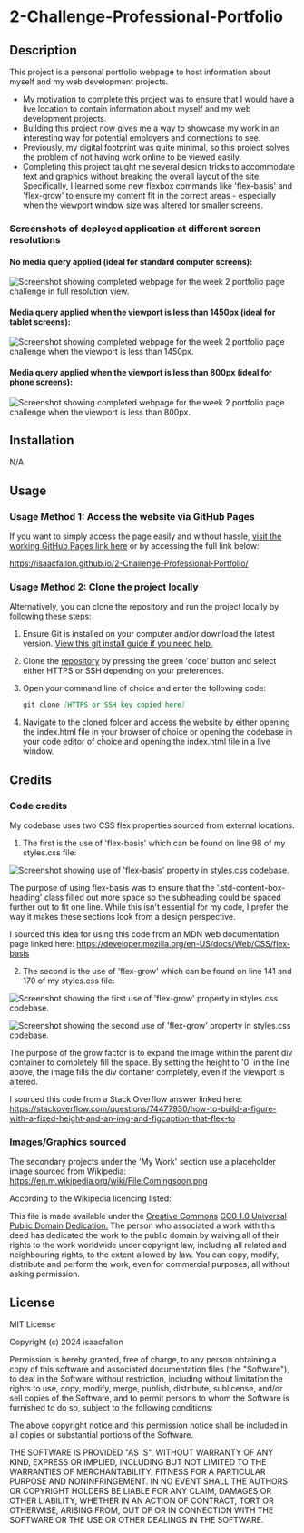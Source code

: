 # 2-Challenge-Professional-Portfolio

## Description

This project is a personal portfolio webpage to host information about myself and my web development projects.

- My motivation to complete this project was to ensure that I would have a live location to contain information about myself and my web development projects.
- Building this project now gives me a way to showcase my work in an interesting way for potential employers and connections to see.
- Previously, my digital footprint was quite minimal, so this project solves the problem of not having work online to be viewed easily.
- Completing this project taught me several design tricks to accommodate text and graphics without breaking the overall layout of the site. Specifically, I learned some new flexbox commands like 'flex-basis' and 'flex-grow' to ensure my content fit in the correct areas - especially when the viewport window size was altered for smaller screens.

### Screenshots of deployed application at different screen resolutions

#### No media query applied (ideal for standard computer screens):

![Screenshot showing completed webpage for the week 2 portfolio page challenge in full resolution view.](./assets/images/IF_PortfolioScreenshot_FullResolution.png)

#### Media query applied when the viewport is less than 1450px (ideal for tablet screens):

![Screenshot showing completed webpage for the week 2 portfolio page challenge when the viewport is less than 1450px.](./assets/images/IF_PortfolioScreenshot_MaxWidth-1450px.png)

#### Media query applied when the viewport is less than 800px (ideal for phone screens):

![Screenshot showing completed webpage for the week 2 portfolio page challenge when the viewport is less than 800px.](./assets/images/IF_PortfolioScreenshot_MaxWidth-800px.png)

## Installation

N/A

## Usage

### Usage Method 1: Access the website via GitHub Pages

If you want to simply access the page easily and without hassle, [visit the working GitHub Pages link here](https://isaacfallon.github.io/2-Challenge-Professional-Portfolio/) or by accessing the full link below:

https://isaacfallon.github.io/2-Challenge-Professional-Portfolio/

### Usage Method 2: Clone the project locally

Alternatively, you can clone the repository and run the project locally by following these steps:

1. Ensure Git is installed on your computer and/or download the latest version.
   [View this git install guide if you need help.](https://github.com/git-guides/install-git/)
2. Clone the [repository](https://github.com/isaacfallon/2-Challenge-Professional-Portfolio) by pressing the green 'code' button and select either HTTPS or SSH depending on your preferences.
3. Open your command line of choice and enter the following code:

   ```md
   git clone [HTTPS or SSH key copied here]
   ```

4. Navigate to the cloned folder and access the website by either opening the index.html file in your browser of choice or opening the codebase in your code editor of choice and opening the index.html file in a live window.

## Credits

### Code credits

My codebase uses two CSS flex properties sourced from external locations.

1. The first is the use of 'flex-basis' which can be found on line 98 of my styles.css file:

![Screenshot showing use of 'flex-basis' property in styles.css codebase.](./assets/images/flex-basis_usage_in_styles_css.png)

The purpose of using flex-basis was to ensure that the '.std-content-box-heading' class filled out more space so the subheading could be spaced further out to fit one line. While this isn't essential for my code, I prefer the way it makes these sections look from a design perspective.

I sourced this idea for using this code from an MDN web documentation page linked here:
https://developer.mozilla.org/en-US/docs/Web/CSS/flex-basis

2. The second is the use of 'flex-grow' which can be found on line 141 and 170 of my styles.css file:

![Screenshot showing the first use of 'flex-grow' property in styles.css codebase.](./assets/images/flex-grow_usage_in_styles.css1.png)

![Screenshot showing the second use of 'flex-grow' property in styles.css codebase.](./assets/images/flex-grow_usage_in_styles.css2.png)

The purpose of the grow factor is to expand the image within the parent div container to completely fill the space. By setting the height to '0' in the line above, the image fills the div container completely, even if the viewport is altered.

I sourced this code from a Stack Overflow answer linked here:
https://stackoverflow.com/questions/74477930/how-to-build-a-figure-with-a-fixed-height-and-an-img-and-figcaption-that-flex-to

### Images/Graphics sourced

The secondary projects under the 'My Work' section use a placeholder image sourced from Wikipedia:
https://en.m.wikipedia.org/wiki/File:Comingsoon.png

According to the Wikipedia licencing listed:

This file is made available under the [Creative Commons](https://en.wikipedia.org/wiki/en:Creative_Commons) [CC0 1.0 Universal Public Domain Dedication.](https://creativecommons.org/publicdomain/zero/1.0/deed.en)
The person who associated a work with this deed has dedicated the work to the public domain by waiving all of their rights to the work worldwide under copyright law, including all related and neighbouring rights, to the extent allowed by law. You can copy, modify, distribute and perform the work, even for commercial purposes, all without asking permission.

## License

MIT License

Copyright (c) 2024 isaacfallon

Permission is hereby granted, free of charge, to any person obtaining a copy
of this software and associated documentation files (the "Software"), to deal
in the Software without restriction, including without limitation the rights
to use, copy, modify, merge, publish, distribute, sublicense, and/or sell
copies of the Software, and to permit persons to whom the Software is
furnished to do so, subject to the following conditions:

The above copyright notice and this permission notice shall be included in all
copies or substantial portions of the Software.

THE SOFTWARE IS PROVIDED "AS IS", WITHOUT WARRANTY OF ANY KIND, EXPRESS OR
IMPLIED, INCLUDING BUT NOT LIMITED TO THE WARRANTIES OF MERCHANTABILITY,
FITNESS FOR A PARTICULAR PURPOSE AND NONINFRINGEMENT. IN NO EVENT SHALL THE
AUTHORS OR COPYRIGHT HOLDERS BE LIABLE FOR ANY CLAIM, DAMAGES OR OTHER
LIABILITY, WHETHER IN AN ACTION OF CONTRACT, TORT OR OTHERWISE, ARISING FROM,
OUT OF OR IN CONNECTION WITH THE SOFTWARE OR THE USE OR OTHER DEALINGS IN THE
SOFTWARE.
